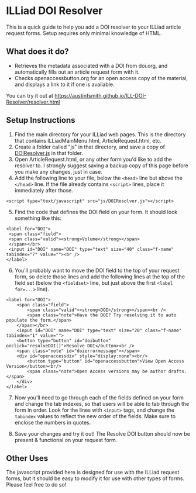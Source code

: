 # ILLiad DOI Resolver

This is a quick guide to help you add a DOI resolver to your ILLiad article request forms. Setup requires only minimal knowledge of HTML.

## What does it do?

- Retrieves the metadata associated with a DOI from doi.org, and automatically fills out an article request form with it.
- Checks openaccessbutton.org for an open access copy of the material, and displays a link to it if one is available.

You can try it out at <https://austinfsmith.github.io/ILL-DOI-Resolver/resolver.html>

## Setup Instructions

1. Find the main directory for your ILLiad web pages. This is the directory that contains ILLiadMainMenu.html, ArticleRequest.html, etc.
2. Create a folder called "js" in that directory, and save a copy of [DOIResolver.js](https://github.com/austinfsmith/ILL-DOI-Resolver/blob/master/DOIResolver.js) in that folder.
3. Open ArticleRequest.html, or any other form you'd like to add the resolver to. I strongly suggest saving a backup copy of this page before you make any changes, just in case.
4. Add the following line to your file, below the `<head>` line but above the `</head>` line. If the file already contains `<script>` lines, place it immediately after those.
```
<script type="text/javascript" src="js/DOIResolver.js"></script>
```
5. Find the code that defines the DOI field on your form. It should look something like this:
```
<label for="DOI">
 <span class="field">
 <span class="valid"><strong>Volume</strong></span>
 </span></br>
 <input id="DOI" name="DOI" type="text" size="40" class="f-name" tabindex="7" value=""><br />
</label>
```

6. You'll probably want to move the DOI field to the top of your request form, so delete those lines and add the following lines at the top of the field set (below the `<fieldset>` line, but just above the first `<label for=...>` line).

```
<label for="DOI">
	<span class="field">
		<span class="valid"><strong>DOI</strong></span><br />
		<span class="note">Have the DOI? Try resolving it to auto populate the form.</span>
	</span></br>
	<input id="DOI" name="DOI" type="text" size="20" class="f-name" tabindex="1" value="">
	<button type="button" id="doibutton" onclick="resolveDOI()">Resolve DOI</button><br />
	<span class="note" id="doierrormessage"></span>
	<div id="openaccessdiv" style="display:none"><br/>
		<button type="button" id="openaccessbutton">View Open Access Version</button><br/>
		<span class="note">Open Access versions may be author drafts.</span>
	</div>
</label>
```

7. Now you'll need to go through each of the fields defined on your form and change the tab indexes, so that users will be able to tab through the form in order. Look for the lines with `<input>` tags, and change the `tabindex` values to reflect the new order of the fields. Make sure to enclose the numbers in quotes.

8. Save your changes and try it out! The Resolve DOI button should now be present & functional on your request form.

## Other Uses

The javascript provided here is designed for use with the ILLiad request forms, but it should be easy to modify it for use with other types of forms. Please feel free to do so!
